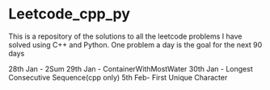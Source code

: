 # Leetcode_cpp_py
This is a repository of the solutions to all the leetcode problems I have solved using C++ and Python. One problem a day is the goal for the next 90 days

28th Jan - 2Sum 
29th Jan - ContainerWithMostWater
30th Jan - Longest Consecutive Sequence(cpp only)
5th Feb- First Unique Character
